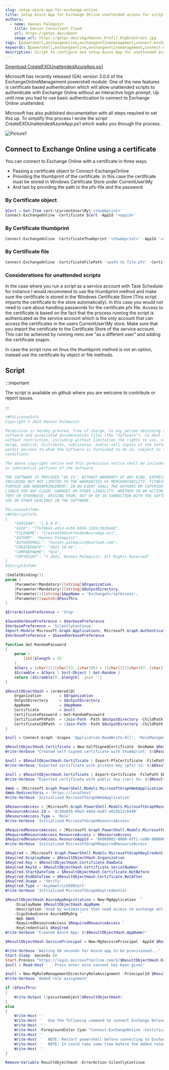 ```yaml
---
slug: setup-azure-app-for-exchange-online
title: Setup Azure App for Exchange Online unattended access for scripts
authors:
  - name: Hannes Palmquist
    title: Senior Consultant Cloud
    url: https://getps.dev/about
    image_url: https://getps.dev/img/Hannes_Profil_HighContrast.jpg
tags: [powershell,exchangeonline,exchangeonlinemanagement,connect-exchangeonline,azureapp,azure app,unattended,certificate]
keywords: [powershell,exchangeonline,exchangeonlinemanagement,connect-exchangeonline,azureapp,azure app,unattended,certificate]
description: Script to configure and setup Azure App for unattended access to Exchange Online
---
```


<div class="fb-share-button"
data-href="https://getps.dev/blog/setup-azure-app-for-exchange-online"
data-layout="button"
data-size="small">
</div>

[Download CreateEXOUnattendedAzureApp.ps1](https://github.com/hanpq/getps.scripts/blob/main/CreateEXOUnattendedAzureApp.ps1)

Microsoft has recently released (GA) version 3.0.0 of the ExchangeOnlineManagement powershell module. One of the new features is certificate based authentication which will allow unattended scripts to authenticate with Exchange Online without an interactive login prompt. Up until now you had to use basic authentication to connect to Exchange Online unattended.

Microsoft has also published documentation with all steps required to set this up. To simplify this process I wrote the script CreateEXOUnattendedAzureApp.ps1 which walks you through the process.

![Picture1](./CreateEXOUnattendedAzureApp_1.jpg)

## Connect to Exchange Online using a certificate

You can connect to Exchange Online with a certificate in three ways.
- Passing a certificate object to Connect-ExchangeOnline
- Providing the thumbprint of the certificate. In this case the certificate must be stored in Windows Certificate Store under CurrentUser\My
- And last by providing the path to the pfx-file and the password

### By Certificate object

```powershell
$Cert = Get-Item cert:\CurrentUser\My\'<thumbprint>'
Connect-ExchangeOnline -Certificate $Cert -AppId '<appid>'
```

### By Certificate thumbprint
```powershell
Connect-ExchangeOnline -CertificateThumbprint '<thumbprint>' -AppId '<appid>'
```

### By Certificate file
```powershell
Connect-ExchangeOnline -CertificateFilePath '<path to file.pfx' -CertificatePassword (ConvertTo-SecureString -String '<password>' -AsPlainText -Force) -AppId '<appid>'
```

### Considerations for unattended scripts
In the case where you run a script as a service account with Task Scheduler for instance I would recommend to use the thumbprint method and make sure the certificate is stored in the Windows Certificate Store (This script imports the certificate to the store automatically). In this case you would not need to care about handling passwords for the certificate pfx file. Access to the certificate is based on the fact that the process running the script is authenicated as the service account which is the only account that can access the certificates in the users CurrentUser\My store. Make sure that you import the certificate to the Certificate Store of the service account. This can be acheived by running mmc.exe "as a different user" and adding the certificate snapin.

In case the script runs on linux the thumbprint method is not an option, instead use the certificate by object or file methods.

## Script

:::important

The script is available on github where you are welcome to contribute or report issues.

:::


```powershell
<#PSLicenseInfo
Copyright © 2022 Hannes Palmquist

Permission is hereby granted, free of charge, to any person obtaining a copy of this
software and associated documentation files (the "Software"), to deal in the Software
without restriction, including without limitation the rights to use, copy, modify,
merge, publish, distribute, sublicense, and/or sell copies of the Software, and to
permit persons to whom the Software is furnished to do so, subject to the following
conditions:

The above copyright notice and this permission notice shall be included in all copies
or substantial portions of the Software.

THE SOFTWARE IS PROVIDED "AS IS", WITHOUT WARRANTY OF ANY KIND, EXPRESS OR IMPLIED,
INCLUDING BUT NOT LIMITED TO THE WARRANTIES OF MERCHANTABILITY, FITNESS FOR A PARTICULAR
PURPOSE AND NONINFRINGEMENT. IN NO EVENT SHALL THE AUTHORS OR COPYRIGHT HOLDERS BE
LIABLE FOR ANY CLAIM, DAMAGES OR OTHER LIABILITY, WHETHER IN AN ACTION OF CONTRACT,
TORT OR OTHERWISE, ARISING FROM, OUT OF OR IN CONNECTION WITH THE SOFTWARE OR THE
USE OR OTHER DEALINGS IN THE SOFTWARE.

PSLicenseInfo#>
<#PSScriptInfo
{
    "VERSION": "1.0.0.0",
    "GUID": "7fef8b41-e91d-4cb0-b656-1201c3820eb8",
    "FILENAME": "CreateEXOUnattendedAzureApp.ps1",
    "AUTHOR": "Hannes Palmquist",
    "AUTHOREMAIL": "hannes.palmquist@outlook.com",
    "CREATEDDATE": "2022-10-04",
    "COMPANYNAME": "N/A",
    "COPYRIGHT": "© 2022, Hannes Palmquist, All Rights Reserved"
}
PSScriptInfo#>

[CmdletBinding()]
param (
    [Parameter(Mandatory)][string]$Organization,
    [Parameter(Mandatory)][string]$OutputDirectory,
    [Parameter()][string]$AppName = 'ExchangeScriptAccess',
    [Parameter][switch]$PassThru
)

$ErrorActionPreference = 'Stop'

$SavedVerbosePreference = $VerbosePreference
$VerbosePreference = 'SilentlyContinue'
Import-Module Microsoft.Graph.Applications, Microsoft.Graph.Authentication, Microsoft.Graph.DeviceManagement.Enrolment -Verbose:$false
$VerbosePreference = $SavedVerbosePreference

function Get-RandomPassword
{
    param (
        [int]$length = 25
    )
    $Chars = [char[]]([char]33..[char]95) + ([char[]]([char]97..[char]126)) + 0..9
    $Scramble = $Chars | Sort-Object { Get-Random }
    return ($Scramble[0..$length] -join '')
}

$ResultObjectHash = [ordered]@{
    Organization        = $Organization
    OutputDirectory     = $OutputDirectory
    AppName             = $AppName
    Certificate         = $null
    CertificatePassword = Get-RandomPassword
    CertificatePFXPath  = (Join-Path -Path $OutputDirectory -ChildPath "$Organization.pfx")
    CertificateCERPath  = (Join-Path -Path $OutputDirectory -ChildPath "$Organization.cer")
}

$null = Connect-Graph -Scopes 'Application.ReadWrite.All', 'RoleManagement.ReadWrite.Directory'

$ResultObjectHash.Certificate = New-SelfSignedCertificate -DnsName $ResultObjectHash.Organization -CertStoreLocation 'cert:\CurrentUser\My' -NotAfter (Get-Date).AddYears(1) -KeySpec KeyExchange
Write-Verbose "Created self-signed certificate with thumbprint: $($ResultObjectHash.Certificate.Thumbprint)"

$null = $ResultObjectHash.Certificate | Export-PfxCertificate -FilePath $ResultObjectHash.CertificatePFXPath -Password (ConvertTo-SecureString -String $ResultObjectHash.CertificatePassword -AsPlainText -Force)
Write-Verbose "Exported certificate with private key (pfx) to: $($ResultObjectHash.CertificatePFXPath)"

$null = $ResultObjectHash.Certificate | Export-Certificate -FilePath $ResultObjectHash.CertificateCERPath
Write-Verbose "Exported certificate with public key (cer) to: $($ResultObjectHash.CertificateCERPath)"

$Web = [Microsoft.Graph.PowerShell.Models.MicrosoftGraphWebApplication]::New()
$Web.RedirectUris = 'https://localhost'
Write-Verbose 'Initialized MicrosoftGraphWebApplication'

$ResourceAccess = [Microsoft.Graph.PowerShell.Models.MicrosoftGraphResourceAccess]::New()
$ResourceAccess.Id = 'dc50a0fb-09a3-484d-be87-e023b12c6440'
$ResourceAccess.Type = 'Role'
Write-Verbose 'Initialized MicrosoftGraphResourceAccess'

$RequiredResourceAccess = [Microsoft.Graph.PowerShell.Models.MicrosoftGraphRequiredResourceAccess]::New()
$RequiredResourceAccess.ResourceAccess = $ResourceAccess
$RequiredResourceAccess.ResourceAppId = '00000002-0000-0ff1-ce00-000000000000'
Write-Verbose 'Initialized MicrosoftGraphRequiredResourceAccess'

$KeyCred = [Microsoft.Graph.PowerShell.Models.MicrosoftGraphKeyCredential]::New()
$keycred.DisplayName = $ResultObjectHash.Organization
$KeyCred.Key = $ResultObjectHash.Certificate.RawData
$KeyCred.KeyId = $ResultObjectHash.Certificate.SerialNumber
$KeyCred.StartDateTime = $ResultObjectHash.Certificate.NotBefore
$KeyCred.EndDateTime = $ResultObjectHash.Certificate.NotAfter
$KeyCred.Usage = 'Verify'
$KeyCred.Type = 'AsymmetricX509Cert'
Write-Verbose 'Initialized MicrosoftGraphKeyCredential'

$ResultObjectHash.AzureAppRegistration = New-MgApplication  `
    -DisplayName $ResultObjectHash.AppName `
    -Description 'Used by automations that need access to exchange online' `
    -SignInAudience AzureADMyOrg `
    -Web $Web `
    -RequiredResourceAccess $RequiredResourceAccess `
    -KeyCredentials $KeyCred
Write-Verbose "Created Azure App: $($ResultObjectHash.AppName)"

$ResultObjectHash.ServicePrincipal = New-MgServicePrincipal -AppId $ResultObjectHash.AzureAppRegistration.AppId

Write-Verbose 'Waiting 60 seconds for Azure app to be provisioned...'
Start-Sleep -Seconds 60
Start-Process "https://login.microsoftonline.com/$($ResultObjectHash.Organization)/adminconsent?client_id=$($ResultObjectHash.AzureAppRegistration.Appid)"
$null = Read-Host '   Press enter once consent has been given'

$null = New-MgRoleManagementDirectoryRoleAssignment -PrincipalId $ResultObjectHash.ServicePrincipal.id -RoleDefinitionId '29232cdf-9323-42fd-ade2-1d097af3e4de' -DirectoryScopeId /
Write-Verbose 'Added role assignment'

if ($PassThru)
{
    Write-Output ([pscustomobject]$ResultObjectHash)
}
else
{
    Write-Host ''
    Write-Host '   Use the following command to connect Exchange Online:'
    Write-Host ''
    Write-Host -ForegroundColor Cyan "Connect-ExchangeOnline -CertificateThumbprint `"$($ResultObjectHash.Certificate.Thumbprint)`" -AppId `"$($ResultObjectHash.AzureAppRegistration.AppId)`" -Organization `"$($ResultObjectHash.Organization)`""
    Write-Host ''
    Write-Host '   NOTE: Restart powershell before connecting to Exchange Online' -ForegroundColor Yellow
    Write-Host '   NOTE: It could take some time before the added roles are effective. If you get an error regarding missing permissions, please wait a minute and try again.' -ForegroundColor Yellow
    Write-Host ''
}

Remove-Variable ResultObjectHash -ErrorAction SilentlyContinue

```

<Comments />
